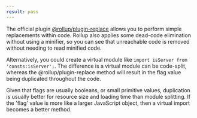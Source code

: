 ```yaml
---
result: pass
---
```


The official plugin [@rollup/plugin-replace](https://www.npmjs.com/package/@rollup/plugin-replace) allows you to perform simple replacements within code. Rollup also applies some dead-code elimination without using a minifier, so you can see that unreachable code is removed without needing to read minified code.

Alternatively, you could create a virtual module like `import isServer from 'consts:isServer';`. The difference is a virtual module can be code-split, whereas the @rollup/plugin-replace method will result in the flag value being duplicated throughout the code.

Given that flags are usually booleans, or small primitive values, duplication is usually better for resource size and loading time than module splitting. If the 'flag' value is more like a larger JavaScript object, then a virtual import becomes a better method.
